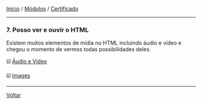 [Início](https://github.com/Thalyalm/rocketseat-trilha-fundamentar) /
[Módulos](https://github.com/Thalyalm/rocketseat-trilha-fundamentar/tree/main/modulos/readme.md) /
[Certificado](https://github.com/Thalyalm/rocketseat-trilha-fundamentar/tree/main/certificado)

---

### 7. Posso ver e ouvir o HTML

Existem muitos elementos de mídia no HTML incluindo áudio e vídeo e chegou o momento de vermos todas possibilidades deles.

:ballot_box_with_check: [Áudio e Vídeo](https://github.com/Thalyalm/rocketseat-trilha-fundamentar/tree/main/modulos/posso-ver-e-ouvir-o-html/audio-e-video/readme.md)

:ballot_box_with_check: [Images](https://github.com/Thalyalm/rocketseat-trilha-fundamentar/tree/main/modulos/posso-ver-e-ouvir-o-html/images/readme.md)

---

[Voltar](/modulos/readme.md)